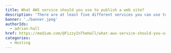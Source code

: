 ```yaml
---
title: What AWS service should you use to publish a web site?
description: 'There are at least five different services you can use to publish a web site on AWS.'
banner: './banner.jpeg'
authorIds:
  - adrian-hall
href: https://medium.com/@FizzyInTheHall/what-aws-service-should-you-use-to-publish-a-web-site-b86fe6efb8ef
categories:
  - Hosting
---
```


